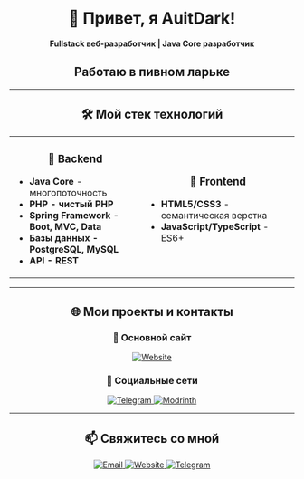<div align="center">

# 👋 Привет, я AuitDark!

**Fullstack веб-разработчик | Java Core разработчик**
## Работаю в пивном ларьке

---

## 🛠 Мой стек технологий

<table>
  <tr>
    <td align="center" width="33%">
      <h3>🔧 Backend</h3>
      <ul align="left">
        <li><b>Java Core</b> - многопоточность</li>
        <li><b>PHP - чистый PHP </li>
        <li><b>Spring Framework</b> - Boot, MVC, Data</li>
        <li><b>Базы данных</b> - PostgreSQL, MySQL</li>
        <li><b>API</b> - REST</li>
      </ul>
    </td>
    <td align="center" width="33%">
      <h3>🎨 Frontend</h3>
      <ul align="left">
        <li><b>HTML5/CSS3</b> - семантическая верстка</li>
        <li><b>JavaScript/TypeScript</b> - ES6+</li>
      </ul>
    </td>
  </tr>
</table>

---

## 🌐 Мои проекты и контакты

### 🚀 Основной сайт
<a href="https://AuitDark.ru" target="_blank">
  <img src="https://img.shields.io/badge/🌐_AuitDark.ru-000000?style=for-the-badge&logo=googlechrome&logoColor=white" alt="Website">
</a>

### 💼 Социальные сети
<a href="https://t.me/AuitDarkCard" target="_blank">
    <img src="https://img.shields.io/badge/💬_Telegram-26A5E4?style=flat-square&logo=telegram&logoColor=white" alt="Telegram">
</a>
<a href="https://modrinth.com/user/AuitDark" target="_blank"> 
  <img src="https://img.shields.io/badge/Modrinth-00AF5C?style=for-the-badge&logo=modrinth&logoColor=white" alt="Modrinth"> 
</a>

---

## 📫 Свяжитесь со мной

<div>
  <a href="mailto:auitdark@gmail.com">
    <img src="https://img.shields.io/badge/📧_contact@auitdark.ru-D14836?style=flat-square&logo=gmail&logoColor=white" alt="Email">
  </a>
  <a href="https://AuitDark.ru" target="_blank">
    <img src="https://img.shields.io/badge/🌐_AuitDark.ru-000000?style=flat-square&logo=googlechrome&logoColor=white" alt="Website">
  </a>
  <a href="https://t.me/AuitDark" target="_blank">
    <img src="https://img.shields.io/badge/💬_Telegram-26A5E4?style=flat-square&logo=telegram&logoColor=white" alt="Telegram">
  </a>
</div>

<br>

</div>
